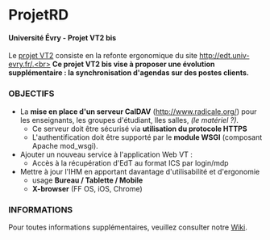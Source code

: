 ProjetRD
========

#### Université Évry - Projet VT2 bis
Le <a href="https://github.com/edmondsnadane/Projet-R-D.git" title="projet VT2">projet VT2</a> consiste en la refonte ergonomique du site http://edt.univ-evry.fr/.<br>
<b>Ce projet VT2 bis vise à proposer une évolution supplémentaire : la synchronisation d'agendas sur des postes clients.</b> 

### OBJECTIFS 
* La <b>mise en place d'un serveur CalDAV</b> (http://www.radicale.org/) pour les enseignants, les groupes d'étudiant, lles salles, <i>(le matériel ?)</i>.
    - Ce serveur doit être sécurisé via <b>utilisation du protocole HTTPS</b>
    - L'authentification doit être supporté par le <b>module WSGI</b> (composant Apache mod_wsgi).
* Ajouter un nouveau service à l'application Web VT :
    - Accès à la récupération d'EdT au format ICS par login/mdp
* Mettre à jour l'IHM en apportant davantage d'utilisabilité et d'ergonomie
    - usage <b>Bureau / Tablette / Mobile</b>
    - <b>X-browser</b> (FF OS, iOS, Chrome)

### INFORMATIONS
Pour toutes informations supplémentaires, veuillez consulter notre <a href="https://github.com/indydedeken/ProjetRD/wiki">Wiki</a>.
